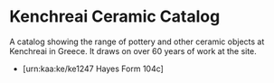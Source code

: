 # Kenchreai Ceramic Catalog

A catalog showing the range of pottery and other ceramic objects at Kenchreai in Greece. It draws on over 60 years of work at the site.

- [urn:kaa:ke/ke1247 Hayes Form 104c]
